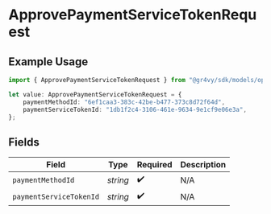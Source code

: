 # ApprovePaymentServiceTokenRequest

## Example Usage

```typescript
import { ApprovePaymentServiceTokenRequest } from "@gr4vy/sdk/models/operations";

let value: ApprovePaymentServiceTokenRequest = {
    paymentMethodId: "6ef1caa3-383c-42be-b477-373c8d72f64d",
    paymentServiceTokenId: "1db1f2c4-3106-461e-9634-9e1cf9e06e3a",
};
```

## Fields

| Field                   | Type                    | Required                | Description             |
| ----------------------- | ----------------------- | ----------------------- | ----------------------- |
| `paymentMethodId`       | *string*                | :heavy_check_mark:      | N/A                     |
| `paymentServiceTokenId` | *string*                | :heavy_check_mark:      | N/A                     |
